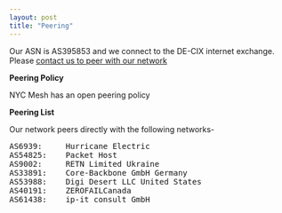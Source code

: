 ```yaml
---
layout: post
title: "Peering"
---
```


Our ASN is AS395853 and we connect to the DE-CIX internet exchange. Please [contact us to peer with our network](mailto:peering@nycmesh.net)

**Peering Policy**

NYC Mesh has an open peering policy

**Peering List**

Our network peers directly with the following networks-

<pre>
AS6939:		Hurricane Electric  
AS54825:	Packet Host  
AS9002:		RETN Limited Ukraine  
AS33891:	Core-Backbone GmbH Germany  
AS53988:	Digi Desert LLC United States  
AS40191:	ZEROFAILCanada  
AS61438:	ip-it consult GmbH  
</pre>









 
